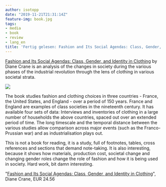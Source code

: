 ```yaml
---
author: isotopp
date: "2019-11-21T21:31:14Z"
feature-img: book.jpg
tags:
- media
- book
- review
- lang_en
title: 'Fertig gelesen: Fashion and Its Social Agendas: Class, Gender, and Identity in Clothing'
---
```

[Fashion and Its Social Agendas: Class, Gender, and Identity in Clothing](https://www.amazon.de/gp/product/B00D3GOTZK)
by Diane Crane is an analysis of the changes in society during
the various phases of the industrial revolution through the lens
of clothing in various societal strata.

![](https://blog.koehntopp.info/uploads/2019/11/fashion-social-agenda.jpg)

The book studies fashion and clothing choices in three countries -
France, the United States, and England - over a period of 150
years. France and England are examples of class societies in the
nineteenth century. It has available four sets of data:
Interviews and inventories of clothing in a large number of
households the above countries, spaced out over an extended
period of time. The long timescale and the temporal distance
between the various studies allow comparison across major events
(such as the Franco-Prussian war) and as industrialisation plays
out.

This is not a book for reading, it is a study, full of
footnotes, tables, cross references and sections that demand
note-taking. It is also interesting, because it shows how
materials, production cost, societal change and changing gender
roles change the role of fashion and how it is being used in
society. Hard work, bit damn interesting.

"[Fashion and Its Social Agendas: Class, Gender, and Identity in Clothing](https://www.amazon.de/gp/product/B00D3GOTZK)",
Diane Crane, EUR 24.56

